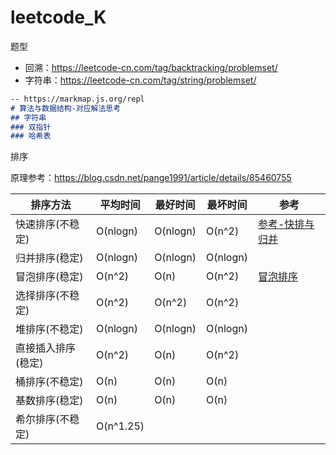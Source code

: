 # leetcode_K


题型
- 回溯：https://leetcode-cn.com/tag/backtracking/problemset/
- 字符串：https://leetcode-cn.com/tag/string/problemset/


```markdown 
-- https://markmap.js.org/repl
# 算法与数据结构-对应解法思考
## 字符串
### 双指针
### 哈希表
```

排序

原理参考：https://blog.csdn.net/pange1991/article/details/85460755

| 排序方法           | 平均时间  | 最好时间 | 最坏时间 | 参考  |
|--------------------|-----------|----------|----------|---|
| 快速排序(不稳定)   | O(nlogn)  | O(nlogn) | O(n^2)   | [参考-快排与归并](https://www.cnblogs.com/tuyang1129/p/12857821.html#:~:text=%E4%BA%86%E8%A7%A3%E5%BD%92%E5%B9%B6%E6%8E%92%E5%BA%8F%E7%9A%84%E5%BA%94%E8%AF%A5,%E5%BA%8F%E5%88%97%E4%B8%8D%E5%90%8C%E8%80%8C%E4%BA%A7%E7%94%9F%E6%B3%A2%E5%8A%A8%E3%80%82) |
| 归并排序(稳定)     | O(nlogn)  | O(nlogn) | O(nlogn) |   |
| 冒泡排序(稳定)     | O(n^2)    | O(n)     | O(n^2)   | [冒泡排序](https://blog.csdn.net/shengqianfeng/article/details/100016931#:~:text=%E5%86%92%E6%B3%A1%E6%8E%92%E5%BA%8F%E7%9A%84%E5%9F%BA%E6%9C%AC,%E5%B0%B1%E6%8A%8A%E5%AE%83%E4%BB%AC%E4%BA%A4%E6%8D%A2%E8%BF%87%E6%9D%A5%E3%80%82)  |
| 选择排序(不稳定)   | O(n^2)    | O(n^2)   | O(n^2)   |   |
| 堆排序(不稳定)     | O(nlogn)  | O(nlogn) | O(nlogn) |   |
| 直接插入排序(稳定) | O(n^2)    | O(n)     | O(n^2)   |   |
| 桶排序(不稳定)     | O(n)      | O(n)     | O(n)     |   |
| 基数排序(稳定)     | O(n)      | O(n)     | O(n)     |   |
| 希尔排序(不稳定)   | O(n^1.25) |          |          |   |


